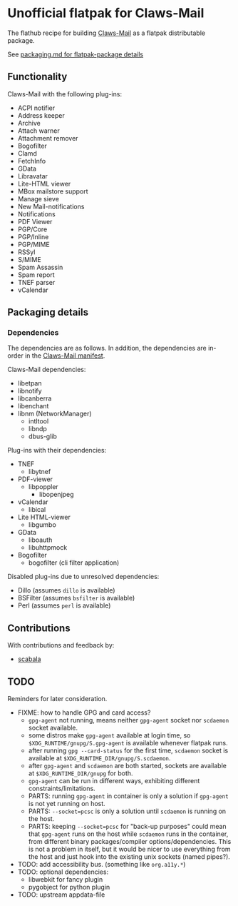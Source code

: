 # Unofficial flatpak for Claws-Mail

The flathub recipe for building [Claws-Mail](https://claws-mail.org) as a flatpak distributable package.

See [packaging.md for flatpak-package details](packaging.md)

## Functionality

Claws-Mail with the following plug-ins:

- ACPI notifier
- Address keeper
- Archive
- Attach warner
- Attachment remover
- Bogofilter
- Clamd
- FetchInfo
- GData
- Libravatar
- Lite-HTML viewer
- MBox mailstore support
- Manage sieve
- New Mail-notifications
- Notifications
- PDF Viewer
- PGP/Core
- PGP/Inline
- PGP/MIME
- RSSyl
- S/MIME
- Spam Assassin
- Spam report
- TNEF parser
- vCalendar

## Packaging details

### Dependencies

The dependencies are as follows. In addition, the dependencies are in-order in the [Claws-Mail manifest](org.claws_mail.Claws-Mail.json).

Claws-Mail dependencies:
- libetpan
- libnotify
- libcanberra
- libenchant
- libnm (NetworkManager)
  - intltool
  - libndp
  - dbus-glib

Plug-ins with their dependencies:
- TNEF
  - libytnef
- PDF-viewer
  - libpoppler
    - libopenjpeg
- vCalendar
  - libical
- Lite HTML-viewer
  - libgumbo
- GData
  - liboauth
  - libuhttpmock
- Bogofilter
  - bogofilter (cli filter application)

Disabled plug-ins due to unresolved dependencies:
- Dillo (assumes `dillo` is available)
- BSFilter (assumes `bsfilter` is available)
- Perl (assumes `perl` is available)

## Contributions

With contributions and feedback by:

- [scabala](<https://github.com/scabala>)

## TODO

Reminders for later consideration.

- FIXME: how to handle GPG and card access?
  - `gpg-agent` not running, means neither `gpg-agent` socket nor `scdaemon` socket available.
  - some distros make `gpg-agent` available at login time, so `$XDG_RUNTIME/gnupg/S.gpg-agent` is available whenever flatpak runs.
  - after running `gpg --card-status` for the first time, `scdaemon` socket is available at `$XDG_RUNTIME_DIR/gnupg/S.scdaemon`.
  - after `gpg-agent` and `scdaemon` are both started, sockets are available at `$XDG_RUNTIME_DIR/gnupg` for both.
  - `gpg-agent` can be run in different ways, exhibiting different constraints/limitations.
  - PARTS: running `gpg-agent` in container is only a solution if `gpg-agent` is not yet running on host.
  - PARTS: `--socket=pcsc` is only a solution until `scdaemon` is running on the host.
  - PARTS: keeping `--socket=pcsc` for "back-up purposes" could mean that `gpg-agent` runs on the host while `scdaemon` runs in the container, from different binary packages/compiler options/dependencies. This is not a problem in itself, but it would be nicer to use everything from the host and just hook into the existing unix sockets (named pipes?).
- TODO: add accessibility bus. (something like `org.a11y.*`)
- TODO: optional dependencies:
  - libwebkit for fancy plugin
  - pygobject for python plugin
- TODO: upstream appdata-file

<!-- NOTES

## References

- [Flatpak manifest permissions](http://docs.flatpak.org/en/latest/sandbox-permissions.html)
- [AppStream metadata (appdata.xml)](https://www.freedesktop.org/software/appstream/docs/sect-Metadata-Application.html)

-->
